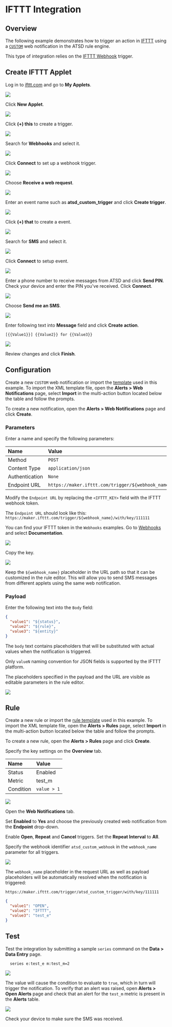 # IFTTT Integration

## Overview

The following example demonstrates how to trigger an action in [IFTTT](https://ifttt.com/) using a [`CUSTOM`](custom.md) web notification in the ATSD rule engine.

This type of integration relies on the [IFTTT Webhook](https://ifttt.com/maker_webhooks) trigger.

## Create IFTTT Applet

Log in to [ifttt.com](https://ifttt.com) and go to **My Applets**.

![](images/ifttt_applet_1.png)

Click **New Applet**.

![](images/ifttt_applet_2.png)

Click **(+) this** to create a trigger.

![](images/ifttt_applet_3.png)

Search for **Webhooks** and select it.

![](images/ifttt_applet_4.png)

Click **Connect** to set up a webhook trigger.

![](images/ifttt_applet_5.png)

Choose **Receive a web request**.

![](images/ifttt_applet_6.png)

Enter an event name such as **atsd_custom_trigger** and click **Create trigger**.

![](images/ifttt_applet_7.png)

Click **(+) that** to create a event.

![](images/ifttt_applet_8.png)

Search for **SMS** and select it.

![](images/ifttt_applet_9.png)

Click **Connect** to setup event.

![](images/ifttt_applet_10.png)

Enter a phone number to receive messages from ATSD and click **Send PIN**. Check your device and enter the PIN you've received. Click **Connect**.

![](images/ifttt_applet_11.png)

Choose **Send me an SMS**.

![](images/ifttt_applet_12.png)

Enter following text into **Message** field and click **Create action**.

```ls
[{{Value1}}] {{Value2}} for {{Value3}}
```

![](images/ifttt_applet_13.png)

Review changes and click **Finish**.

## Configuration

Create a new `CUSTOM` web notification or import the [template](resources/custom-ifttt-notification.xml) used in this example. To import the XML template file, open the **Alerts > Web Notifications** page, select **Import** in the multi-action button located below the table and follow the prompts.

To create a new notification, open the **Alerts > Web Notifications** page and click **Create**.

### Parameters

Enter a name and specify the following parameters:

| **Name** | **Value** |
| :--- | :--- |
| Method | `POST` |
| Content Type | `application/json` |
| Authentication | `None` |
| Endpoint URL | `https://maker.ifttt.com/trigger/${webhook_name}/with/key/<IFTTT_KEY>` |

Modify the `Endpoint URL` by replacing the `<IFTTT_KEY>` field with the IFTTT webhook token.

The `Endpoint URL` should look like this: `https://maker.ifttt.com/trigger/${webhook_name}/with/key/111111`

You can find your IFTTT token in the `Webhooks` examples. Go to [Webhooks](https://ifttt.com/maker_webhooks) and select **Documentation**.

![](images/ifttt_key_1.png)

Copy the key.

![](images/ifttt_key_2.png)

Keep the `${webhook_name}` placeholder in the URL path so that it can be customized in the rule editor. This will allow you to send SMS messages from different applets using the same web notification.

### Payload

Enter the following text into the `Body` field:

```json
{
  "value1": "${status}",
  "value2": "${rule}",
  "value3": "${entity}"
}
```

The `body` text contains placeholders that will be substituted with actual values when the notification is triggered.

Only `valueN` naming convention for JSON fields is supported by the IFTTT platform.

The placeholders specified in the payload and the URL are visible as editable parameters in the rule editor.

![](images/ifttt_endpoint.png)

## Rule

Create a new rule or import the [rule template](resources/custom-ifttt-rule.xml) used in this example. To import the XML template file, open the **Alerts > Rules** page, select **Import** in the multi-action button located below the table and follow the prompts.

To create a new rule, open the **Alerts > Rules** page and click **Create**.

Specify the key settings on the **Overview** tab.

| **Name** | **Value** |
| :-------- | :---- |
| Status | Enabled |
| Metric | test_m |
| Condition | `value > 1` |

![](images/rule_overview.png)

Open the **Web Notifications** tab.

Set **Enabled** to **Yes** and choose the previously created web notification from the **Endpoint** drop-down.

Enable **Open**, **Repeat** and **Cancel** triggers. Set the **Repeat Interval** to **All**.

Specify the webhook identifier `atsd_custom_webhook` in the `webhook_name` parameter for all triggers.

![](images/ifttt_rule_notification_open.png)

The `webhook_name` placeholder in the request URL as well as payload placeholders will be automatically resolved when the notification is triggered:

`https://maker.ifttt.com/trigger/atsd_custom_trigger/with/key/111111`

```json
{
  "value1": "OPEN",
  "value2": "IFTTT",
  "value3": "test_e"
}
```

## Test

Test the integration by submitting a sample `series` command on the **Data > Data Entry** page.

```ls
  series e:test_e m:test_m=2
```

![](images/rule_test_commands.png)

The value will cause the condition to evaluate to `true`, which in turn will trigger the notification.
To verify that an alert was raised, open **Alerts > Open Alerts** page and check that an alert for the `test_m` metric is present in the **Alerts** table.

![](images/ifttt_alert_open.png)

Check your device to make sure the SMS was received.

